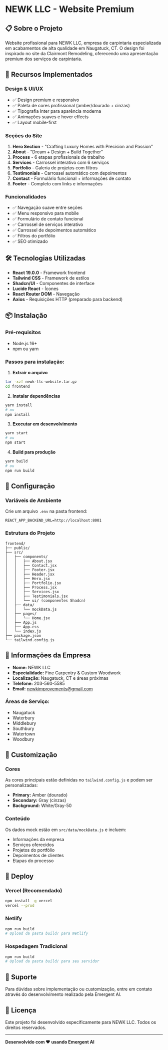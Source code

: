 # NEWK LLC - Website Premium

## 📋 Sobre o Projeto

Website profissional para NEWK LLC, empresa de carpintaria especializada em acabamentos de alta qualidade em Naugatuck, CT. O design foi inspirado no site da Clairmont Remodeling, oferecendo uma apresentação premium dos serviços de carpintaria.

## 🚀 Recursos Implementados

### Design & UI/UX
- ✅ Design premium e responsivo
- ✅ Paleta de cores profissional (amber/dourado + cinzas)
- ✅ Tipografia Inter para aparência moderna
- ✅ Animações suaves e hover effects
- ✅ Layout mobile-first

### Seções do Site
1. **Hero Section** - "Crafting Luxury Homes with Precision and Passion"
2. **About** - "Dream + Design + Build Together"
3. **Process** - 6 etapas profissionais de trabalho
4. **Services** - Carrossel interativo com 6 serviços
5. **Portfolio** - Galeria de projetos com filtros
6. **Testimonials** - Carrossel automático com depoimentos
7. **Contact** - Formulário funcional + informações de contato
8. **Footer** - Completo com links e informações

### Funcionalidades
- ✅ Navegação suave entre seções
- ✅ Menu responsivo para mobile
- ✅ Formulário de contato funcional
- ✅ Carrossel de serviços interativo
- ✅ Carrossel de depoimentos automático
- ✅ Filtros do portfólio
- ✅ SEO otimizado

## 🛠️ Tecnologias Utilizadas

- **React 19.0.0** - Framework frontend
- **Tailwind CSS** - Framework de estilos
- **Shadcn/UI** - Componentes de interface
- **Lucide React** - Ícones
- **React Router DOM** - Navegação
- **Axios** - Requisições HTTP (preparado para backend)

## 📦 Instalação

### Pré-requisitos
- Node.js 16+ 
- npm ou yarn

### Passos para instalação:

1. **Extrair o arquivo**
```bash
tar -xzf newk-llc-website.tar.gz
cd frontend
```

2. **Instalar dependências**
```bash
yarn install
# ou
npm install
```

3. **Executar em desenvolvimento**
```bash
yarn start
# ou
npm start
```

4. **Build para produção**
```bash
yarn build
# ou
npm run build
```

## 🔧 Configuração

### Variáveis de Ambiente
Crie um arquivo `.env` na pasta frontend:

```env
REACT_APP_BACKEND_URL=http://localhost:8001
```

### Estrutura do Projeto
```
frontend/
├── public/
├── src/
│   ├── components/
│   │   ├── About.jsx
│   │   ├── Contact.jsx
│   │   ├── Footer.jsx
│   │   ├── Header.jsx
│   │   ├── Hero.jsx
│   │   ├── Portfolio.jsx
│   │   ├── Process.jsx
│   │   ├── Services.jsx
│   │   ├── Testimonials.jsx
│   │   └── ui/ (componentes Shadcn)
│   ├── data/
│   │   └── mockData.js
│   ├── pages/
│   │   └── Home.jsx
│   ├── App.js
│   ├── App.css
│   └── index.js
├── package.json
└── tailwind.config.js
```

## 📱 Informações da Empresa

- **Nome:** NEWK LLC
- **Especialidade:** Fine Carpentry & Custom Woodwork
- **Localização:** Naugatuck, CT e áreas próximas
- **Telefone:** 203-560-5585
- **Email:** newkimprovements@gmail.com

### Áreas de Serviço:
- Naugatuck
- Waterbury
- Middlebury
- Southbury
- Watertown
- Woodbury

## 🎨 Customização

### Cores
As cores principais estão definidas no `tailwind.config.js` e podem ser personalizadas:
- **Primary:** Amber (dourado)
- **Secondary:** Gray (cinzas)
- **Background:** White/Gray-50

### Conteúdo
Os dados mock estão em `src/data/mockData.js` e incluem:
- Informações da empresa
- Serviços oferecidos
- Projetos do portfólio  
- Depoimentos de clientes
- Etapas do processo

## 🚀 Deploy

### Vercel (Recomendado)
```bash
npm install -g vercel
vercel --prod
```

### Netlify
```bash
npm run build
# Upload da pasta build/ para Netlify
```

### Hospedagem Tradicional
```bash
npm run build
# Upload da pasta build/ para seu servidor
```

## 📧 Suporte

Para dúvidas sobre implementação ou customização, entre em contato através do desenvolvimento realizado pela Emergent AI.

## 📄 Licença

Este projeto foi desenvolvido especificamente para NEWK LLC. Todos os direitos reservados.

---

**Desenvolvido com ❤️ usando Emergent AI**